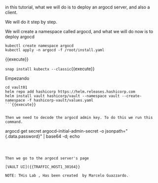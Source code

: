 in this tutorial, what we will do is to deploy an argocd server, and also a client.

We will do it step by step.

We will create a namespace called argocd, and what we will do now is to deploy argocd

```
kubectl create namespace argocd
kubectl apply -n argocd -f /root/install.yaml
```
{{execute}}



`snap install kubectx --classic`{{execute}}

Empezando


```
cd vault01
helm repo add hashicorp https://helm.releases.hashicorp.com
helm install vault hashicorp/vault --namespace vault --create-namespace -f hashicorp-vault/values.yaml
```{{execute}}


Then we need to decode the argocd admin key. To do this we run this command.

```
argocd get secret argocd-initial-admin-secret -o jsonpath="{.data.password}" | base64 -d; echo
```{{execute}}



Then we go to the argocd server's page

[VAULT UI]({{TRAFFIC_HOST1_30164}}

NOTE: THis Lab , Has been created  by Marcelo Guazzardo.

